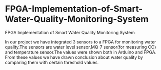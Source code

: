 # FPGA-Implementation-of-Smart-Water-Quality-Monitoring-System
FPGA Implementation of Smart Water Quality Monitoring System

In our project we have integrated 3 sensors to a FPGA for monitoring water quality.The sensors are water level sensor,MQ-7 sensor(for measuring CO) and temperature sensor.The values were shown both in Arduino and FPGA. From these values we have drawn conclusion about water quality by comparing them with certain threshold values.



